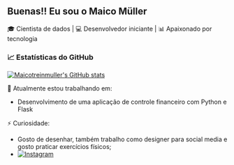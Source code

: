 ## Buenas!! Eu sou o Maico Müller 

🎓 Cientista de dados | 💻 Desenvolvedor iniciante | 📊 Apaixonado por tecnologia

### 📈 Estatísticas do GitHub
[![Maicotreinmuller's GitHub stats](https://github-readme-stats.vercel.app/api?username=maicotreinmuller&show_icons=true&theme=dark)](https://github.com/anuraghazra/github-readme-stats)

🔭 Atualmente estou trabalhando em: 
- Desenvolvimento de uma aplicação de controle financeiro com Python e Flask

⚡ Curiosidade: 
- Gosto de desenhar, também trabalho como designer para social media e gosto praticar exercícios físicos;
- [![Instagram](https://img.shields.io/badge/Instagram-%40desenhos__muller-E4405F?style=flat-square&logo=instagram&logoColor=white)](https://www.instagram.com/desenhos_muller)

